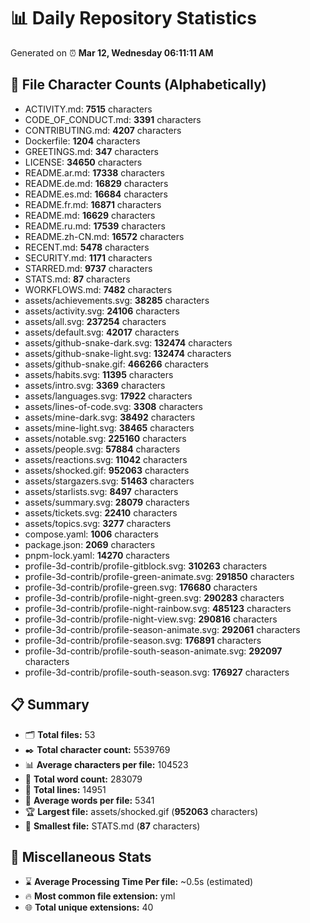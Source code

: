 # 📊 Daily Repository Statistics
Generated on ⏰ **Mar 12, Wednesday 06:11:11 AM**

## 📂 File Character Counts (Alphabetically)
- ACTIVITY.md: **7515** characters
- CODE_OF_CONDUCT.md: **3391** characters
- CONTRIBUTING.md: **4207** characters
- Dockerfile: **1204** characters
- GREETINGS.md: **347** characters
- LICENSE: **34650** characters
- README.ar.md: **17338** characters
- README.de.md: **16829** characters
- README.es.md: **16684** characters
- README.fr.md: **16871** characters
- README.md: **16629** characters
- README.ru.md: **17539** characters
- README.zh-CN.md: **16572** characters
- RECENT.md: **5478** characters
- SECURITY.md: **1171** characters
- STARRED.md: **9737** characters
- STATS.md: **87** characters
- WORKFLOWS.md: **7482** characters
- assets/achievements.svg: **38285** characters
- assets/activity.svg: **24106** characters
- assets/all.svg: **237254** characters
- assets/default.svg: **42017** characters
- assets/github-snake-dark.svg: **132474** characters
- assets/github-snake-light.svg: **132474** characters
- assets/github-snake.gif: **466266** characters
- assets/habits.svg: **11395** characters
- assets/intro.svg: **3369** characters
- assets/languages.svg: **17922** characters
- assets/lines-of-code.svg: **3308** characters
- assets/mine-dark.svg: **38492** characters
- assets/mine-light.svg: **38465** characters
- assets/notable.svg: **225160** characters
- assets/people.svg: **57884** characters
- assets/reactions.svg: **11042** characters
- assets/shocked.gif: **952063** characters
- assets/stargazers.svg: **51463** characters
- assets/starlists.svg: **8497** characters
- assets/summary.svg: **28079** characters
- assets/tickets.svg: **22410** characters
- assets/topics.svg: **3277** characters
- compose.yaml: **1006** characters
- package.json: **2069** characters
- pnpm-lock.yaml: **14270** characters
- profile-3d-contrib/profile-gitblock.svg: **310263** characters
- profile-3d-contrib/profile-green-animate.svg: **291850** characters
- profile-3d-contrib/profile-green.svg: **176680** characters
- profile-3d-contrib/profile-night-green.svg: **290283** characters
- profile-3d-contrib/profile-night-rainbow.svg: **485123** characters
- profile-3d-contrib/profile-night-view.svg: **290816** characters
- profile-3d-contrib/profile-season-animate.svg: **292061** characters
- profile-3d-contrib/profile-season.svg: **176891** characters
- profile-3d-contrib/profile-south-season-animate.svg: **292097** characters
- profile-3d-contrib/profile-south-season.svg: **176927** characters

## 📋 Summary
- 🗂️ **Total files:** 53
- ✒️ **Total character count:** 5539769
- 📊 **Average characters per file:** 104523
- 📝 **Total word count:** 283079
- 🧾 **Total lines:** 14951
- 📐 **Average words per file:** 5341
- 🏆 **Largest file:** assets/shocked.gif (**952063** characters)
- 🥉 **Smallest file:** STATS.md (**87** characters)

## 🌟 Miscellaneous Stats
- ⌛ **Average Processing Time Per file:** ~0.5s (estimated)
- 🔥 **Most common file extension:** yml
- 🌐 **Total unique extensions:** 40
